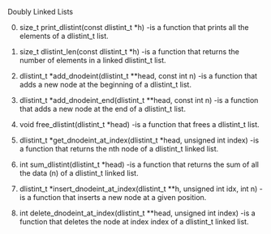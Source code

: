 Doubly Linked Lists

0. size_t print_dlistint(const dlistint_t *h) 
	-is a function that prints all the elements of a dlistint_t list.

1. size_t dlistint_len(const dlistint_t *h)
	-is a function that returns the number of elements in a linked dlistint_t list.

2. dlistint_t *add_dnodeint(dlistint_t **head, const int n)
	-is a function that adds a new node at the beginning of a dlistint_t list.

3. dlistint_t *add_dnodeint_end(dlistint_t **head, const int n)
	-is a function that adds a new node at the end of a dlistint_t list.

4. void free_dlistint(dlistint_t *head)
	-is a function that frees a dlistint_t list.

5. dlistint_t *get_dnodeint_at_index(dlistint_t *head, unsigned int index)
	-is a function that returns the nth node of a dlistint_t linked list.

6. int sum_dlistint(dlistint_t *head)
	-is a function that returns the sum of all the data (n) of a dlistint_t linked list.

7. dlistint_t *insert_dnodeint_at_index(dlistint_t **h, unsigned int idx, int n)
	-is a function that inserts a new node at a given position.

8. int delete_dnodeint_at_index(dlistint_t **head, unsigned int index)
	-is a function that deletes the node at index index of a dlistint_t linked list.
